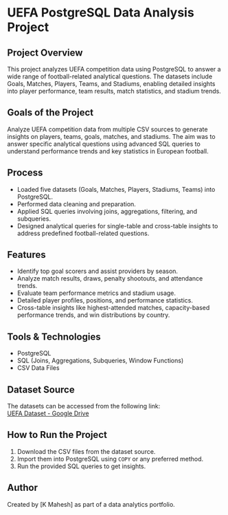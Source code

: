 # UEFA PostgreSQL Data Analysis Project

## Project Overview
This project analyzes UEFA competition data using PostgreSQL to answer a wide range of football-related analytical questions. The datasets include Goals, Matches, Players, Teams, and Stadiums, enabling detailed insights into player performance, team results, match statistics, and stadium trends.

## Goals of the Project
Analyze UEFA competition data from multiple CSV sources to generate insights on players, teams, goals, matches, and stadiums. The aim was to answer specific analytical questions using advanced SQL queries to understand performance trends and key statistics in European football.

## Process
- Loaded five datasets (Goals, Matches, Players, Stadiums, Teams) into PostgreSQL.
- Performed data cleaning and preparation.
- Applied SQL queries involving joins, aggregations, filtering, and subqueries.
- Designed analytical queries for single-table and cross-table insights to address predefined football-related questions.

## Features
- Identify top goal scorers and assist providers by season.
- Analyze match results, draws, penalty shootouts, and attendance trends.
- Evaluate team performance metrics and stadium usage.
- Detailed player profiles, positions, and performance statistics.
- Cross-table insights like highest-attended matches, capacity-based performance trends, and win distributions by country.

## Tools & Technologies
- PostgreSQL
- SQL (Joins, Aggregations, Subqueries, Window Functions)
- CSV Data Files

## Dataset Source
The datasets can be accessed from the following link:  
[UEFA Dataset - Google Drive](https://drive.google.com/drive/folders/1wo-LFBqkH-6MmwxTMoefVKv1HrLIL3Xi)

## How to Run the Project
1. Download the CSV files from the dataset source.
2. Import them into PostgreSQL using `COPY` or any preferred method.
3. Run the provided SQL queries to get insights.

## Author
Created by [K Mahesh] as part of a data analytics portfolio.
